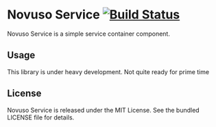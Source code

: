 # Novuso Service [![Build Status](https://travis-ci.org/novuso/service.png?branch=master)](https://travis-ci.org/novuso/service)

Novuso Service is a simple service container component.

## Usage

This library is under heavy development. Not quite ready for prime time

## License

Novuso Service is released under the MIT License. See the bundled LICENSE file
for details.
